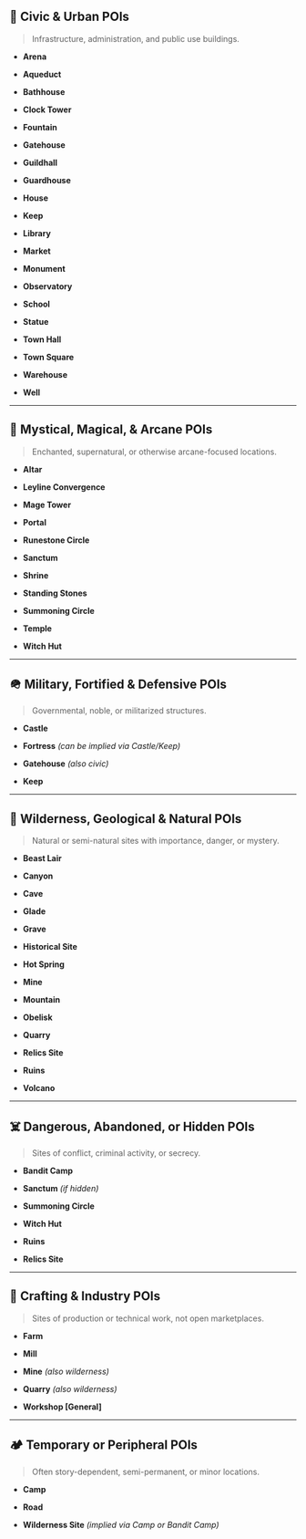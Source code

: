 
## 🏰 **Civic & Urban POIs**

> Infrastructure, administration, and public use buildings.

- **Arena**
    
- **Aqueduct**
    
- **Bathhouse**
    
- **Clock Tower**
    
- **Fountain**
    
- **Gatehouse**
    
- **Guildhall**
    
- **Guardhouse**
    
- **House**
    
- **Keep**
    
- **Library**
    
- **Market**
    
- **Monument**
    
- **Observatory**
    
- **School**
    
- **Statue**
    
- **Town Hall**
    
- **Town Square**
    
- **Warehouse**
    
- **Well**
    

---

## 🧙 **Mystical, Magical, & Arcane POIs**

> Enchanted, supernatural, or otherwise arcane-focused locations.

- **Altar**
    
- **Leyline Convergence**
    
- **Mage Tower**
    
- **Portal**
    
- **Runestone Circle**
    
- **Sanctum**
    
- **Shrine**
    
- **Standing Stones**
    
- **Summoning Circle**
    
- **Temple**
    
- **Witch Hut**
    

---

## 🪖 **Military, Fortified & Defensive POIs**

> Governmental, noble, or militarized structures.

- **Castle**
    
- **Fortress** _(can be implied via Castle/Keep)_
    
- **Gatehouse** _(also civic)_
    
- **Keep**
    

---

## 🧭 **Wilderness, Geological & Natural POIs**

> Natural or semi-natural sites with importance, danger, or mystery.

- **Beast Lair**
    
- **Canyon**
    
- **Cave**
    
- **Glade**
    
- **Grave**
    
- **Historical Site**
    
- **Hot Spring**
    
- **Mine**
    
- **Mountain**
    
- **Obelisk**
    
- **Quarry**
    
- **Relics Site**
    
- **Ruins**
    
- **Volcano**
    

---

## ☠️ **Dangerous, Abandoned, or Hidden POIs**

> Sites of conflict, criminal activity, or secrecy.

- **Bandit Camp**
    
- **Sanctum** _(if hidden)_
    
- **Summoning Circle**
    
- **Witch Hut**
    
- **Ruins**
    
- **Relics Site**
    

---


## 🧱 **Crafting & Industry POIs**

> Sites of production or technical work, not open marketplaces.

- **Farm**
    
- **Mill**
    
- **Mine** _(also wilderness)_
    
- **Quarry** _(also wilderness)_
    
- **Workshop [General]**
    

---

## 🏕️ **Temporary or Peripheral POIs**

> Often story-dependent, semi-permanent, or minor locations.

- **Camp**
    
- **Road**
    
- **Wilderness Site** _(implied via Camp or Bandit Camp)_